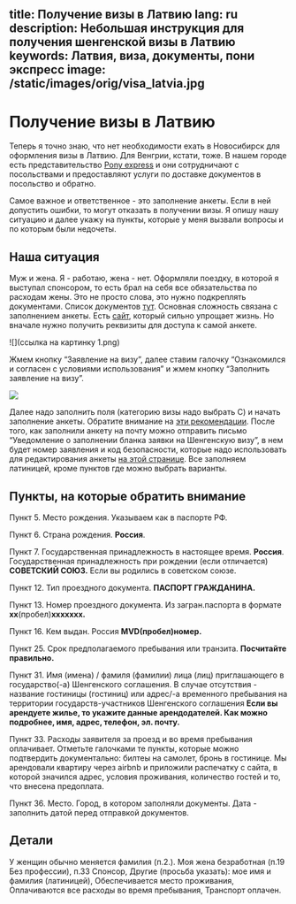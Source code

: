 title: Получение визы в Латвию
lang: ru
description: Небольшая инструкция для получения шенгенской визы в Латвию
keywords: Латвия, виза, документы, пони экспресс
image: /static/images/orig/visa_latvia.jpg
---
# Получение визы в Латвию
Теперь я точно знаю, что нет необходимости ехать в Новосибирск для оформления визы в Латвию. Для Венгрии, кстати, тоже. В нашем городе есть представительство [Pony express](http://www.pony-visa.com/) и они сотрудничают с посольствами и предоставляют услуги по доставке документов в посольство и обратно. 

Самое важное и ответственное - это заполнение анкеты. Если в ней допустить ошибки, то могут отказать в получении визы. Я опишу нашу ситуацию и далее укажу на пункты, которые у меня вызвали вопросы и по которым были недочеты.

## Наша ситуация
Муж и жена. Я - работаю, жена - нет. Оформляли поездку, в которой я выступал спонсором, то есть брал на себя все обязательства по расходам жены. Это не просто слова, это нужно подкреплять документами. Список документов [тут](https://latvia.pony-visa.ru/ru/node/44). Основная сложность связана с заполнением анкеты. Есть [сайт](https://epak.pmlp.gov.lv/NVIS.EService001.WebSite/), который сильно упрощает жизнь. Но вначале нужно получить реквизиты для доступа к самой анкете.

![](ссылка на картинку 1.png)

Жмем кнопку “Заявление на визу”, далее ставим галочку “Ознакомился и согласен с условиями использования” и жмем кнопку “Заполнить заявление на визу”.

![](https://d2mxuefqeaa7sj.cloudfront.net/s_A70E202C596FFE58648EE7C8C5D90A32A58FAB04812D48004450BD773C1801DC_1552222543020_2.png)

Далее надо заполнить поля (категорию визы надо выбрать C) и начать заполнение анкеты. Обратите внимание на [эти рекомендации](https://epak.pmlp.gov.lv/NVIS.EService001.WebSite/Help/RUSS_help.html). После того, как заполнили анкету на почту можно отправить письмо “Уведомление о заполнении бланка заявки на Шенгенскую визу”, в нем будет номер заявления и код безопасности, которые надо использовать для редактирования анкеты [на этой странице](https://epak.pmlp.gov.lv/NVIS.EService001.WebSite/ApplicationInquiryLogin.aspx). Все заполняем латиницей, кроме пунктов где можно выбрать варианты.

## Пункты, на которые обратить внимание

Пункт 5. Место рождения. Указываем как в паспорте РФ.

Пункт 6. Страна рождения. **Россия**.

Пункт 7. Государственная принадлежность в настоящее время. **Россия**. Государственная принадлежность при рождении (если отличается) **СОВЕТСКИЙ СОЮЗ.** Если вы родились в советском союзе.

Пункт 12. Тип проездного документа. **ПАСПОРТ ГРАЖДАНИНА.**

Пункт 13. Номер проездного документа. Из загран.паспорта в формате **хх**(пробел)**ххххххх.**

Пункт 16. Кем выдан. Россия **MVD(пробел)номер.**

Пункт 25. Срок предполагаемого пребывания или транзита. **Посчитайте правильно.**

Пункт 31. Имя (имена) / фамиля (фамилии) лица (лиц) приглашающего в государство(-а) Шенгенского соглашения. В случае отсутствия - название гостиницы (гостиниц) или адрес/-а временного пребывания на территории государств-участников Шенгенского соглашения
**Если вы арендуете жилье, то укажите данные арендодателей. Как можно подробнее, имя, адрес, телефон, эл. почту.**

Пункт 33. Расходы заявителя за проезд и во время пребывания оплачивает. Отметьте галочками те пункты, которые можно подтвердить документально: билтеы на самолет, бронь в гостинице. Мы арендовали квартиру через airbnb и приложили распечатку с сайта, в которой значился адрес, условия проживания, количество гостей и то, что внесена предоплата.

Пункт 36. Место. Город, в котором заполняли документы. Дата - заполнить датой перед отправкой документов.

## Детали
У женщин обычно меняется фамилия (п.2.). Моя жена безработная (п.19  Без профессии), п.33 Спонсор, Другие (просьба указать): мое имя и фамилия (латиницей), Обеспечивается место проживания, Оплачиваются все расходы во время пребывания, Транспорт оплачен.

